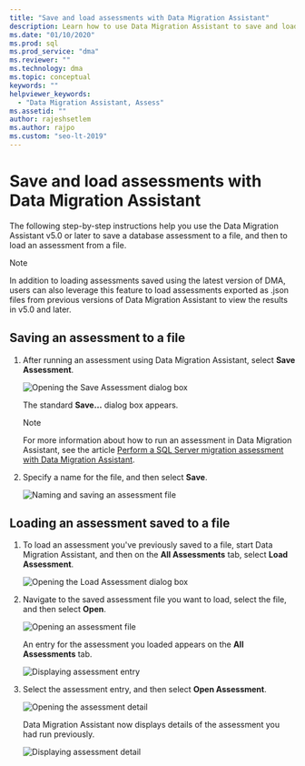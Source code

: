 ```yaml
---
title: "Save and load assessments with Data Migration Assistant"
description: Learn how to use Data Migration Assistant to save and load assessments.
ms.date: "01/10/2020"
ms.prod: sql
ms.prod_service: "dma"
ms.reviewer: ""
ms.technology: dma
ms.topic: conceptual
keywords: ""
helpviewer_keywords: 
  - "Data Migration Assistant, Assess"
ms.assetid: ""
author: rajeshsetlem
ms.author: rajpo
ms.custom: "seo-lt-2019"
---
```


# Save and load assessments with Data Migration Assistant

The following step-by-step instructions help you use the Data Migration Assistant v5.0 or later to save a database assessment to a file, and then to load an assessment from a file.

> [!NOTE]
> In addition to loading assessments saved using the latest version of DMA, users can also leverage this feature to load assessments exported as .json files from previous versions of Data Migration Assistant to view the results in v5.0 and later.

## Saving an assessment to a file

1. After running an assessment using Data Migration Assistant, select **Save Assessment**.

   ![Opening the Save Assessment dialog box](../dma/media/dma-save-load-assessments/dma-open-save-dialog.png)

   The standard **Save…** dialog box appears.

   > [!NOTE]
   > For more information about how to run an assessment in Data Migration Assistant, see the article [Perform a SQL Server migration assessment with Data Migration Assistant](../dma/dma-assesssqlonprem.md).

2. Specify a name for the file, and then select **Save**.

   ![Naming and saving an assessment file](../dma/media/dma-save-load-assessments/dma-name-save-assessment.png)

## Loading an assessment saved to a file

1. To load an assessment you've previously saved to a file, start Data Migration Assistant, and then on the **All Assessments** tab, select **Load Assessment**.

   ![Opening the Load Assessment dialog box](../dma/media/dma-save-load-assessments/dma-open-load-dialog.png)

2. Navigate to the saved assessment file you want to load, select the file, and then select **Open**.

   ![Opening an assessment file](../dma/media/dma-save-load-assessments/dma-open-assessment.png)

   An entry for the assessment you loaded appears on the **All Assessments** tab.

   ![Displaying assessment entry](../dma/media/dma-save-load-assessments/dma-display-assessment-entry.png)

3. Select the assessment entry, and then select **Open Assessment**.

   ![Opening the assessment detail](../dma/media/dma-save-load-assessments/dma-open-assessment-detail.png)

   Data Migration Assistant now displays details of the assessment you had run previously.

   ![Displaying assessment detail](../dma/media/dma-save-load-assessments/dma-display-assessment-detail.png)
